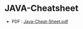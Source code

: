 # JAVA-Cheatsheet
- PDF : [Java-Cheat-Sheet.pdf](https://github.com/riti2409/JAVA-Cheatsheet/files/8090846/Java-Cheat-Sheet.pdf)
